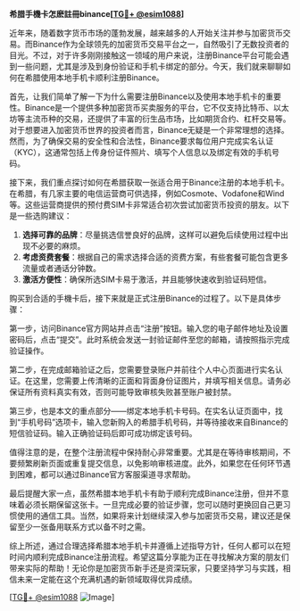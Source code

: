 **希腊手機卡怎麽註冊binance[[TG💪+ @esim1088](https://t.me/s/esim1088)]**

近年来，随着数字货币市场的蓬勃发展，越来越多的人开始关注并参与加密货币交易。而Binance作为全球领先的加密货币交易平台之一，自然吸引了无数投资者的目光。不过，对于许多刚刚接触这一领域的用户来说，注册Binance平台可能会遇到一些问题，尤其是涉及到身份验证和手机卡绑定的部分。今天，我们就来聊聊如何在希腊使用本地手机卡顺利注册Binance。

首先，让我们简单了解一下为什么需要注册Binance以及使用本地手机卡的重要性。Binance是一个提供多种加密货币买卖服务的平台，它不仅支持比特币、以太坊等主流币种的交易，还提供了丰富的衍生品市场，比如期货合约、杠杆交易等。对于想要进入加密货币世界的投资者而言，Binance无疑是一个非常理想的选择。然而，为了确保交易的安全性和合法性，Binance要求每位用户完成实名认证（KYC），这通常包括上传身份证件照片、填写个人信息以及绑定有效的手机号码。

接下来，我们重点探讨如何在希腊获取一张适合用于Binance注册的本地手机卡。在希腊，有几家主要的电信运营商可供选择，例如Cosmote、Vodafone和Wind等。这些运营商提供的预付费SIM卡非常适合初次尝试加密货币投资的朋友。以下是一些选购建议：

1. **选择可靠的品牌**：尽量挑选信誉良好的品牌，这样可以避免后续使用过程中出现不必要的麻烦。
2. **考虑资费套餐**：根据自己的需求选择合适的资费方案，有些套餐可能包含更多流量或者通话分钟数。
3. **激活方便性**：确保所选SIM卡易于激活，并且能够快速收到验证码短信。

购买到合适的手機卡后，接下来就是正式注册Binance的过程了。以下是具体步骤：

第一步，访问Binance官方网站并点击“注册”按钮。输入您的电子邮件地址及设置密码后，点击“提交”。此时系统会发送一封验证邮件至您的邮箱，请按照指示完成验证操作。

第二步，在完成邮箱验证之后，您需要登录账户并前往个人中心页面进行实名认证。在这里，您需要上传清晰的正面和背面身份证图片，并填写相关信息。请务必保证所有资料真实有效，否则可能导致审核失败甚至账户被封禁。

第三步，也是本文的重点部分——绑定本地手机卡号码。在实名认证页面中，找到“手机号码”选项卡，输入您新购入的希腊手机号码，并等待接收来自Binance的短信验证码。输入正确验证码后即可成功绑定该号码。

值得注意的是，在整个注册流程中保持耐心非常重要。尤其是在等待审核期间，不要频繁刷新页面或重复提交信息，以免影响审核进度。此外，如果您在任何环节遇到困难，都可以通过Binance官方客服渠道寻求帮助。

最后提醒大家一点，虽然希腊本地手机卡有助于顺利完成Binance注册，但并不意味着必须长期保留这张卡。一旦完成必要的验证步骤，您可以随时更换回自己更习惯使用的通信工具。当然，如果将来计划继续深入参与加密货币交易，建议还是保留至少一张备用联系方式以备不时之需。

综上所述，通过合理选择希腊本地手机卡并遵循上述指导方针，任何人都可以在短时间内顺利完成Binance注册流程。希望这篇分享能为正在寻找解决方案的朋友们带来实际的帮助！无论你是加密货币新手还是资深玩家，只要坚持学习与实践，相信未来一定能在这个充满机遇的新领域取得优异成绩。

[[TG💪+ @esim1088](https://t.me/s/esim1088) ![Image](https://i.postimg.cc/4NQfJmqS/Snipaste-2025-05-13-00-14-12.png)]
